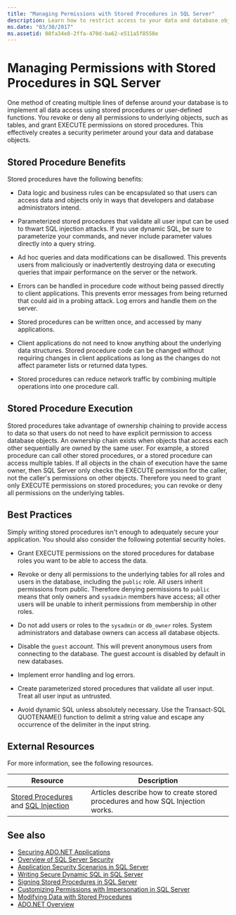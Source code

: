 ```yaml
---
title: "Managing Permissions with Stored Procedures in SQL Server"
description: Learn how to restrict access to your data and database objects by implementing access using stored procedures or user-defined functions.
ms.date: "03/30/2017"
ms.assetid: 08fa34e8-2ffa-470d-ba62-e511a5f8558e
---
```

# Managing Permissions with Stored Procedures in SQL Server

One method of creating multiple lines of defense around your database is to implement all data access using stored procedures or user-defined functions. You revoke or deny all permissions to underlying objects, such as tables, and grant EXECUTE permissions on stored procedures. This effectively creates a security perimeter around your data and database objects.  
  
## Stored Procedure Benefits  

 Stored procedures have the following benefits:  
  
- Data logic and business rules can be encapsulated so that users can access data and objects only in ways that developers and database administrators intend.  
  
- Parameterized stored procedures that validate all user input can be used to thwart SQL injection attacks. If you use dynamic SQL, be sure to parameterize your commands, and never include parameter values directly into a query string.  
  
- Ad hoc queries and data modifications can be disallowed. This prevents users from maliciously or inadvertently destroying data or executing queries that impair performance on the server or the network.  
  
- Errors can be handled in procedure code without being passed directly to client applications. This prevents error messages from being returned that could aid in a probing attack. Log errors and handle them on the server.  
  
- Stored procedures can be written once, and accessed by many applications.  
  
- Client applications do not need to know anything about the underlying data structures. Stored procedure code can be changed without requiring changes in client applications as long as the changes do not affect parameter lists or returned data types.  
  
- Stored procedures can reduce network traffic by combining multiple operations into one procedure call.  
  
## Stored Procedure Execution  

 Stored procedures take advantage of ownership chaining to provide access to data so that users do not need to have explicit permission to access database objects. An ownership chain exists when objects that access each other sequentially are owned by the same user. For example, a stored procedure can call other stored procedures, or a stored procedure can access multiple tables. If all objects in the chain of execution have the same owner, then SQL Server only checks the EXECUTE permission for the caller, not the caller's permissions on other objects. Therefore you need to grant only EXECUTE permissions on stored procedures; you can revoke or deny all permissions on the underlying tables.  
  
## Best Practices  

 Simply writing stored procedures isn't enough to adequately secure your application. You should also consider the following potential security holes.  
  
- Grant EXECUTE permissions on the stored procedures for database roles you want to be able to access the data.  
  
- Revoke or deny all permissions to the underlying tables for all roles and users in the database, including the `public` role. All users inherit permissions from public. Therefore denying permissions to `public` means that only owners and `sysadmin` members have access; all other users will be unable to inherit permissions from membership in other roles.  
  
- Do not add users or roles to the `sysadmin` or `db_owner` roles. System administrators and database owners can access all database objects.  
  
- Disable the `guest` account. This will prevent anonymous users from connecting to the database. The guest account is disabled by default in new databases.  
  
- Implement error handling and log errors.  
  
- Create parameterized stored procedures that validate all user input. Treat all user input as untrusted.  
  
- Avoid dynamic SQL unless absolutely necessary. Use the Transact-SQL QUOTENAME() function to delimit a string value and escape any occurrence of the delimiter in the input string.  
  
## External Resources  

 For more information, see the following resources.  
  
|Resource|Description|  
|--------------|-----------------|  
|[Stored Procedures](/sql/relational-databases/stored-procedures/stored-procedures-database-engine) and [SQL Injection](/sql/relational-databases/security/sql-injection)|Articles describe how to create stored procedures and how SQL Injection works.|  
  
## See also

- [Securing ADO.NET Applications](../securing-ado-net-applications.md)
- [Overview of SQL Server Security](overview-of-sql-server-security.md)
- [Application Security Scenarios in SQL Server](application-security-scenarios-in-sql-server.md)
- [Writing Secure Dynamic SQL in SQL Server](writing-secure-dynamic-sql-in-sql-server.md)
- [Signing Stored Procedures in SQL Server](signing-stored-procedures-in-sql-server.md)
- [Customizing Permissions with Impersonation in SQL Server](customizing-permissions-with-impersonation-in-sql-server.md)
- [Modifying Data with Stored Procedures](../modifying-data-with-stored-procedures.md)
- [ADO.NET Overview](../ado-net-overview.md)
